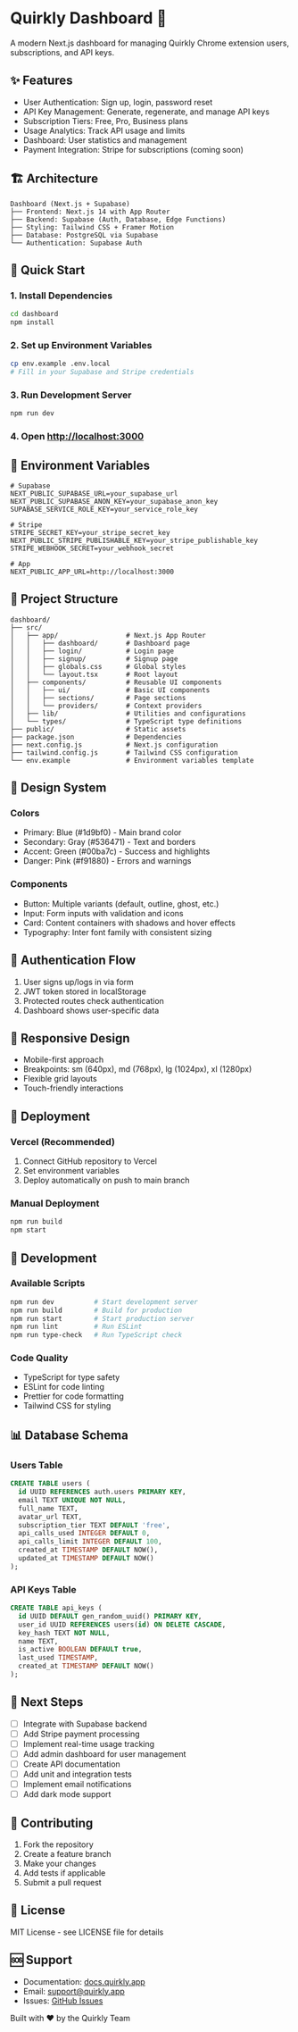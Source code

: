 # Quirkly Dashboard 🚀

A modern Next.js dashboard for managing Quirkly Chrome extension users, subscriptions, and API keys.

## ✨ Features

- User Authentication: Sign up, login, password reset
- API Key Management: Generate, regenerate, and manage API keys
- Subscription Tiers: Free, Pro, Business plans
- Usage Analytics: Track API usage and limits
- Dashboard: User statistics and management
- Payment Integration: Stripe for subscriptions (coming soon)

## 🏗️ Architecture

```
Dashboard (Next.js + Supabase)
├── Frontend: Next.js 14 with App Router
├── Backend: Supabase (Auth, Database, Edge Functions)
├── Styling: Tailwind CSS + Framer Motion
├── Database: PostgreSQL via Supabase
└── Authentication: Supabase Auth
```

## 🚀 Quick Start

### 1. Install Dependencies
```bash
cd dashboard
npm install
```

### 2. Set up Environment Variables
```bash
cp env.example .env.local
# Fill in your Supabase and Stripe credentials
```

### 3. Run Development Server
```bash
npm run dev
```

### 4. Open [http://localhost:3000](http://localhost:3000)

## 🔧 Environment Variables

```env
# Supabase
NEXT_PUBLIC_SUPABASE_URL=your_supabase_url
NEXT_PUBLIC_SUPABASE_ANON_KEY=your_supabase_anon_key
SUPABASE_SERVICE_ROLE_KEY=your_service_role_key

# Stripe
STRIPE_SECRET_KEY=your_stripe_secret_key
NEXT_PUBLIC_STRIPE_PUBLISHABLE_KEY=your_stripe_publishable_key
STRIPE_WEBHOOK_SECRET=your_webhook_secret

# App
NEXT_PUBLIC_APP_URL=http://localhost:3000
```

## 📁 Project Structure

```
dashboard/
├── src/
│   ├── app/                 # Next.js App Router
│   │   ├── dashboard/       # Dashboard page
│   │   ├── login/           # Login page
│   │   ├── signup/          # Signup page
│   │   ├── globals.css      # Global styles
│   │   └── layout.tsx       # Root layout
│   ├── components/          # Reusable UI components
│   │   ├── ui/              # Basic UI components
│   │   ├── sections/        # Page sections
│   │   └── providers/       # Context providers
│   ├── lib/                 # Utilities and configurations
│   └── types/               # TypeScript type definitions
├── public/                  # Static assets
├── package.json             # Dependencies
├── next.config.js           # Next.js configuration
├── tailwind.config.js       # Tailwind CSS configuration
└── env.example              # Environment variables template
```

## 🎨 Design System

### Colors
- Primary: Blue (#1d9bf0) - Main brand color
- Secondary: Gray (#536471) - Text and borders
- Accent: Green (#00ba7c) - Success and highlights
- Danger: Pink (#f91880) - Errors and warnings

### Components
- Button: Multiple variants (default, outline, ghost, etc.)
- Input: Form inputs with validation and icons
- Card: Content containers with shadows and hover effects
- Typography: Inter font family with consistent sizing

## 🔐 Authentication Flow

1. User signs up/logs in via form
2. JWT token stored in localStorage
3. Protected routes check authentication
4. Dashboard shows user-specific data

## 📱 Responsive Design

- Mobile-first approach
- Breakpoints: sm (640px), md (768px), lg (1024px), xl (1280px)
- Flexible grid layouts
- Touch-friendly interactions

## 🚀 Deployment

### Vercel (Recommended)
1. Connect GitHub repository to Vercel
2. Set environment variables
3. Deploy automatically on push to main branch

### Manual Deployment
```bash
npm run build
npm start
```

## 🔧 Development

### Available Scripts
```bash
npm run dev          # Start development server
npm run build        # Build for production
npm run start        # Start production server
npm run lint         # Run ESLint
npm run type-check   # Run TypeScript check
```

### Code Quality
- TypeScript for type safety
- ESLint for code linting
- Prettier for code formatting
- Tailwind CSS for styling

## 📊 Database Schema

### Users Table
```sql
CREATE TABLE users (
  id UUID REFERENCES auth.users PRIMARY KEY,
  email TEXT UNIQUE NOT NULL,
  full_name TEXT,
  avatar_url TEXT,
  subscription_tier TEXT DEFAULT 'free',
  api_calls_used INTEGER DEFAULT 0,
  api_calls_limit INTEGER DEFAULT 100,
  created_at TIMESTAMP DEFAULT NOW(),
  updated_at TIMESTAMP DEFAULT NOW()
);
```

### API Keys Table
```sql
CREATE TABLE api_keys (
  id UUID DEFAULT gen_random_uuid() PRIMARY KEY,
  user_id UUID REFERENCES users(id) ON DELETE CASCADE,
  key_hash TEXT NOT NULL,
  name TEXT,
  is_active BOOLEAN DEFAULT true,
  last_used TIMESTAMP,
  created_at TIMESTAMP DEFAULT NOW()
);
```

## 🌟 Next Steps

- [ ] Integrate with Supabase backend
- [ ] Add Stripe payment processing
- [ ] Implement real-time usage tracking
- [ ] Add admin dashboard for user management
- [ ] Create API documentation
- [ ] Add unit and integration tests
- [ ] Implement email notifications
- [ ] Add dark mode support

## 🤝 Contributing

1. Fork the repository
2. Create a feature branch
3. Make your changes
4. Add tests if applicable
5. Submit a pull request

## 📄 License

MIT License - see LICENSE file for details

## 🆘 Support

- Documentation: [docs.quirkly.app](https://docs.quirkly.app)
- Email: support@quirkly.app
- Issues: [GitHub Issues](https://github.com/technioz/Quirkly/issues)



Built with ❤️ by the Quirkly Team

